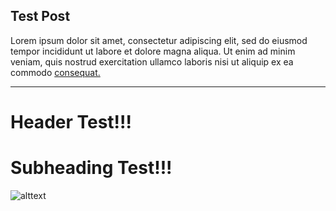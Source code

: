 ## Test Post

Lorem ipsum dolor sit amet, consectetur adipiscing elit, sed do eiusmod tempor incididunt ut labore et dolore magna aliqua. Ut enim ad minim veniam, quis nostrud exercitation ullamco laboris nisi ut aliquip ex ea commodo [consequat.](https://www.google.com)

---
# Header Test!!!
# Subheading Test!!!
![alttext](https://imgur.com/6wYA5oa.png)
